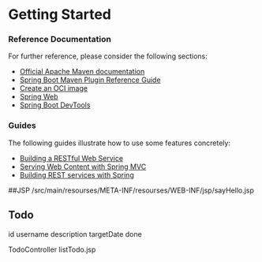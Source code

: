# Getting Started

### Reference Documentation
For further reference, please consider the following sections:

* [Official Apache Maven documentation](https://maven.apache.org/guides/index.html)
* [Spring Boot Maven Plugin Reference Guide](https://docs.spring.io/spring-boot/docs/3.3.0-M1/maven-plugin/reference/html/)
* [Create an OCI image](https://docs.spring.io/spring-boot/docs/3.3.0-M1/maven-plugin/reference/html/#build-image)
* [Spring Web](https://docs.spring.io/spring-boot/docs/3.3.0-M1/reference/htmlsingle/index.html#web)
* [Spring Boot DevTools](https://docs.spring.io/spring-boot/docs/3.3.0-M1/reference/htmlsingle/index.html#using.devtools)

### Guides
The following guides illustrate how to use some features concretely:
* [Building a RESTful Web Service](https://spring.io/guides/gs/rest-service/)
* [Serving Web Content with Spring MVC](https://spring.io/guides/gs/serving-web-content/)
* [Building REST services with Spring](https://spring.io/guides/tutorials/rest/)

##JSP
/src/main/resourses/META-INF/resourses/WEB-INF/jsp/sayHello.jsp

## Todo
id
username
description
targetDate
done

TodoController
listTodo.jsp
















